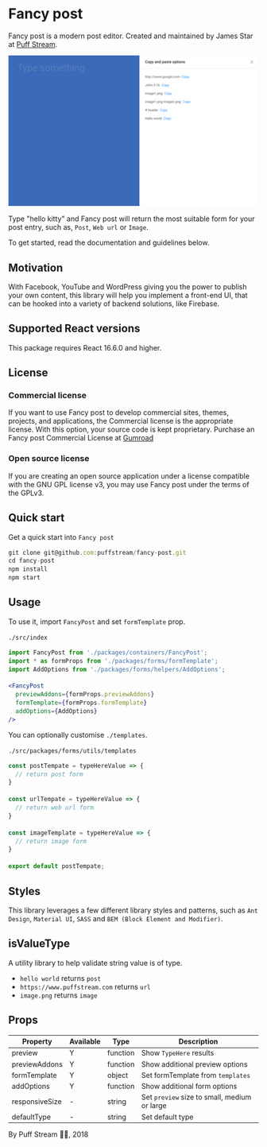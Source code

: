 # Fancy post
Fancy post is a modern post editor. Created and maintained by James Star at [Puff Stream](https://www.puffstream.com).

<img src="screenshots/fancy-post-example-1.gif" title="fancy-post"/> <!-- .element height="100%" width="100%" -->

Type "hello kitty" and Fancy post will return the most suitable form for your post entry, such as, `Post`, `Web url` or `Image`. 

To get started, read the documentation and guidelines below.

## Motivation
With Facebook, YouTube and WordPress giving you the power to publish your own content, this library will help you implement a front-end UI, that can be hooked into a variety of backend solutions, like Firebase.

## Supported React versions
This package requires React 16.6.0 and higher.

## License
### Commercial license
If you want to use Fancy post to develop commercial sites, themes, projects, and applications, the Commercial license is the appropriate license. With this option, your source code is kept proprietary. Purchase an Fancy post Commercial License at [Gumroad](https://gumroad.com/l/fancypost)

### Open source license
If you are creating an open source application under a license compatible with the GNU GPL license v3, you may use Fancy post under the terms of the GPLv3.

## Quick start
Get a quick start into `Fancy post`

```jsx
git clone git@github.com:puffstream/fancy-post.git
cd fancy-post
npm install
npm start
```

## Usage
To use it, import `FancyPost` and set `formTemplate` prop.

`./src/index`

```jsx
import FancyPost from './packages/containers/FancyPost';
import * as formProps from './packages/forms/formTemplate';
import AddOptions from './packages/forms/helpers/AddOptions';

<FancyPost
  previewAddons={formProps.previewAddons}
  formTemplate={formProps.formTemplate}
  addOptions={AddOptions}
/>
```

You can optionally customise `./templates`.

`./src/packages/forms/utils/templates`

```jsx
const postTempate = typeHereValue => {
  // return post form
}

const urlTempate = typeHereValue => {
  // return web url form
}

const imageTemplate = typeHereValue => {
  // return image form
}

export default postTempate;
```

## Styles
This library leverages a few different library styles and patterns, such as `Ant Design`, `Material UI`, `SASS` and `BEM (Block Element and Modifier)`.

## isValueType
A utility library to help validate string value is of type.

* `hello world` returns `post`
* `https://www.puffstream.com` returns `url`
* `image.png` returns `image`

## Props

| Property | Available | Type | Description |
| ------ | ------ | ------ | ------ |
| preview | Y | function | Show `TypeHere` results |
| previewAddons | Y | function | Show additional preview options |
| formTemplate | Y | object | Set formTemplate from `templates` |
| addOptions | Y | function | Show additional form options |
| responsiveSize | - | string | Set `preview` size to small, medium or large |
| defaultType | - | string | Set default type |

By Puff Stream 🚀🐳, 2018
